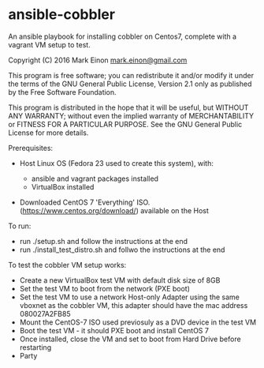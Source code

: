 # ansible-cobbler

An ansible playbook for installing cobbler on Centos7, complete with a vagrant VM setup to test.

 Copyright (C) 2016  Mark Einon <mark.einon@gmail.com>

 This program is free software; you can redistribute it and/or
 modify it under the terms of the GNU General Public License,
 Version 2.1 only as published by the Free Software Foundation.

 This program is distributed in the hope that it will be useful,
 but WITHOUT ANY WARRANTY; without even the implied warranty of
 MERCHANTABILITY or FITNESS FOR A PARTICULAR PURPOSE.  See the
 GNU General Public License for more details.

Prerequisites:

* Host Linux OS (Fedora 23 used to create this system), with:
    - ansible and vagrant packages installed
    - VirtualBox installed

* Downloaded CentOS 7 'Everything' ISO. (https://www.centos.org/download/) available on the Host

To run:

* run ./setup.sh and follow the instructions at the end
* run ./install_test_distro.sh and follwo the instructions at the end

To test the cobbler VM setup works:

* Create a new VirtualBox test VM with default disk size of 8GB
* Set the test VM to boot from the network (PXE boot)
* Set the test VM to use a network Host-only Adapter using the same vboxnet as the cobbler VM,
  this adapter should have the mac address 080027A2FB85
* Mount the CentOS-7 ISO used previosuly as a DVD device in the test VM
* Boot the test VM - it should PXE boot and install CentOS 7
* Once installed, close the VM and set to boot from Hard Drive before restarting
* Party
